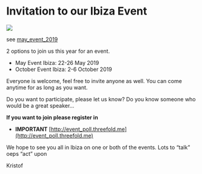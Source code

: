 # Invitation to our Ibiza Event
![](images/ibiza.png)

see [may_event_2019](may_event_2019.md)

2 options to join us this year for an event.

- May Event Ibiza: 		    22-26 May 2019
- October Event Ibiza:		2-6 October 2019

Everyone is welcome, feel free to invite anyone as well. 
You can come anytime for as long as you want.

Do you want to participate, please let us know? 
Do you know someone who would be a great speaker… 

**If you want to join please register in**

- **IMPORTANT** [http://event_poll.threefold.me](http://event_poll.threefold.me)

We hope to see you all in Ibiza on one or both of the events.
Lots to “talk” oeps “act” upon

Kristof

